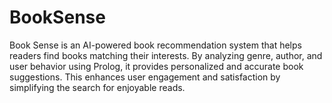 # BookSense
Book Sense is an AI-powered book recommendation system that helps readers find books matching their interests. By analyzing genre, author, and user behavior using Prolog, it provides personalized and accurate book suggestions. This enhances user engagement and satisfaction by simplifying the search for enjoyable reads.
